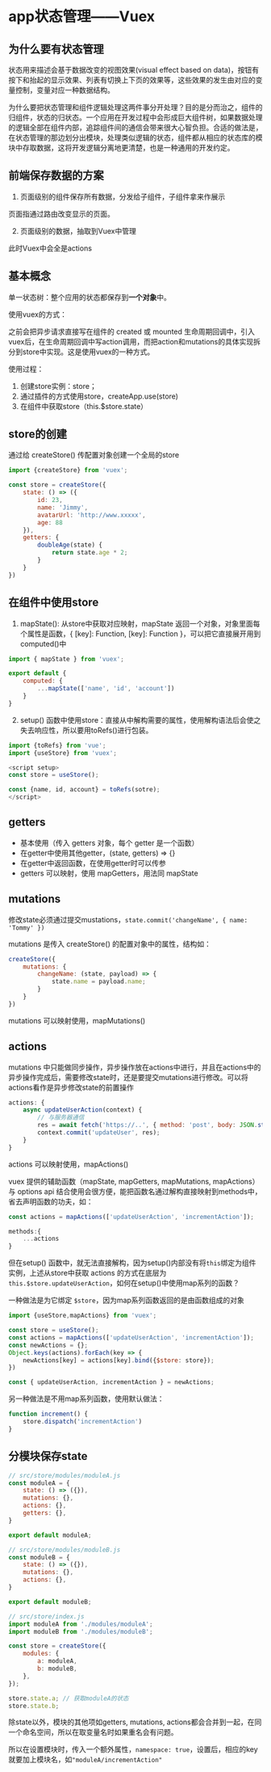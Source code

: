 # app状态管理——Vuex

## 为什么要有状态管理

状态用来描述会基于数据改变的视图效果(visual effect based on data)，按钮有按下和抬起的显示效果、列表有切换上下页的效果等，这些效果的发生由对应的变量控制，变量对应一种数据结构。

为什么要把状态管理和组件逻辑处理这两件事分开处理？目的是分而治之，组件的归组件，状态的归状态。一个应用在开发过程中会形成巨大组件树，如果数据处理的逻辑全部在组件内部，追踪组件间的通信会带来很大心智负担。合适的做法是，在状态管理的那边划分出模块，处理类似逻辑的状态，组件都从相应的状态库的模块中存取数据，这将开发逻辑分离地更清楚，也是一种通用的开发约定。

## 前端保存数据的方案

1. 页面级别的组件保存所有数据，分发给子组件，子组件拿来作展示

页面指通过路由改变显示的页面。

2. 页面级别的数据，抽取到Vuex中管理

此时Vuex中会全是actions

## 基本概念

单一状态树：整个应用的状态都保存到**一个对象**中。

使用vuex的方式：

之前会把异步请求直接写在组件的 created 或 mounted 生命周期回调中，引入vuex后，在生命周期回调中写action调用，而把action和mutations的具体实现拆分到store中实现。这是使用vuex的一种方式。

使用过程：

1. 创建store实例：store；
2. 通过插件的方式使用store，createApp.use(store)
3. 在组件中获取store（this.$store.state）

## store的创建

通过给 createStore() 传配置对象创建一个全局的store

```js
import {createStore} from 'vuex';

const store = createStore({
    state: () => ({
        id: 23,
        name: 'Jimmy',
        avatarUrl: 'http://www.xxxxx',
        age: 88
    }),
    getters: {
        doubleAge(state) {
            return state.age * 2;
        }
    }
})
```

## 在组件中使用store

1. mapState(): 从store中获取对应映射，mapState 返回一个对象，对象里面每个属性是函数，{ [key]: Function, [key]: Function }，可以把它直接展开用到computed()中

```js
import { mapState } from 'vuex';

export default {
    computed: {
        ...mapState(['name', 'id', 'account'])
    }
}
```

2. setup() 函数中使用store：直接从中解构需要的属性，使用解构语法后会使之失去响应性，所以要用toRefs()进行包装。

```js
import {toRefs} from 'vue';
import {useStore} from 'vuex';

<script setup>
const store = useStore();

const {name, id, account} = toRefs(sotre);
</script>
```

## getters

- 基本使用（传入 getters 对象，每个 getter 是一个函数）
- 在getter中使用其他getter，(state, getters) => {}
- 在getter中返回函数，在使用getter时可以传参
- getters 可以映射，使用 mapGetters，用法同 mapState

## mutations

修改state必须通过提交mustations，`state.commit('changeName', { name: 'Tommy' })`

mutations 是传入 createStore() 的配置对象中的属性，结构如：

```js
createStore({
    mutations: {
        changeName: (state, payload) => {
            state.name = payload.name;
        }
    }
})
```

mutations 可以映射使用，mapMutations()

## actions

mutations 中只能做同步操作，异步操作放在actions中进行，并且在actions中的异步操作完成后，需要修改state时，还是要提交mutations进行修改。可以将actions看作是异步修改state的前置操作

```js
actions: { 
    async updateUserAction(context) {
        // 与服务器通信
        res = await fetch('https://..', { method: 'post', body: JSON.stringify(data) });
        context.commit('updateUser', res);
    }    
}
```

actions 可以映射使用，mapActions()

vuex 提供的辅助函数（mapState, mapGetters, mapMutations, mapActions）与 options api 结合使用会很方便，能把函数名通过解构直接映射到methods中，省去声明函数的功夫，如：

```js
const actions = mapActions(['updateUserAction', 'incrementAction']);

methods:{
    ...actions
}
```

但在setup() 函数中，就无法直接解构，因为setup()内部没有将`this`绑定为组件实例，上述从store中获取 actions 的方式在底层为 `this.$store.updateUserAction`，如何在setup()中使用map系列的函数？

一种做法是为它绑定 `$store`，因为map系列函数返回的是由函数组成的对象

```js
import {useStore,mapActions} from 'vuex';

const store = useStore();
const actions = mapActions(['updateUserAction', 'incrementAction']);
const newActions = {};
Object.keys(actions).forEach(key => {
    newActions[key] = actions[key].bind({$store: store});
})

const { updateUserAction, incrementAction } = newActions;
```

另一种做法是不用map系列函数，使用默认做法：

```js
function increment() {
    store.dispatch('incrementAction')
}
```

## 分模块保存state

```js
// src/store/modules/moduleA.js
const moduleA = {
    state: () => ({}),
    mutations: {},
    actions: {},
    getters: {},
}

export default moduleA;

// src/store/modules/moduleB.js
const moduleB = {
    state: () => ({}),
    mutations: {},
    actions: {},
}

export default moduleB;

// src/store/index.js
import moduleA from './modules/moduleA';
import moduleB from './modules/moduleB';

const store = createStore({
    modules: {
        a: moduleA,
        b: moduleB,
    },
});

store.state.a; // 获取moduleA的状态
store.state.b;
```

除state以外，模块的其他项如getters, mutations, actions都会合并到一起，在同一个命名空间，所以在取变量名时如果重名会有问题。

所以在设置模块时，传入一个额外属性，`namespace: true`，设置后，相应的key就要加上模块名，如`"moduleA/incrementAction"`